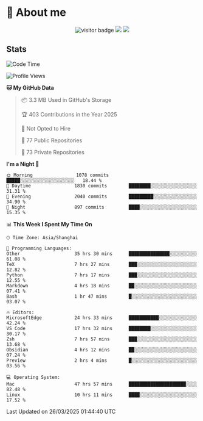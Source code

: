 <!-- ![](https://youpai.roccoshi.top/img/20200804214216.png) -->

# 🧐 About me
 
<p align="center">
<img src="https://visitor-badge.laobi.icu/badge?page_id=Lincest.Lincest&title=hits" alt="visitor badge"/>
<a href="mailto:imroccoshi@gmail.com"><img src="https://img.shields.io/badge/gmail-imroccoshi%40gmail.com-red"></a>
<a href="https://blog.roccoshi.top"><img src="https://img.shields.io/badge/blog-roccoshi-green"></a>
</p>

## Stats

<!--START_SECTION:waka-->
![Code Time](http://img.shields.io/badge/Code%20Time-2%2C357%20hrs%2035%20mins-blue)

![Profile Views](http://img.shields.io/badge/Profile%20Views-1-blue)

**🐱 My GitHub Data** 

> 📦 3.3 MB Used in GitHub's Storage 
 > 
> 🏆 403 Contributions in the Year 2025
 > 
> 🚫 Not Opted to Hire
 > 
> 📜 77 Public Repositories 
 > 
> 🔑 73 Private Repositories 
 > 
**I'm a Night 🦉** 

```text
🌞 Morning                1078 commits        █████░░░░░░░░░░░░░░░░░░░░   18.44 % 
🌆 Daytime                1830 commits        ████████░░░░░░░░░░░░░░░░░   31.31 % 
🌃 Evening                2040 commits        █████████░░░░░░░░░░░░░░░░   34.90 % 
🌙 Night                  897 commits         ████░░░░░░░░░░░░░░░░░░░░░   15.35 % 
```


📊 **This Week I Spent My Time On** 

```text
🕑︎ Time Zone: Asia/Shanghai

💬 Programming Languages: 
Other                    35 hrs 30 mins      ███████████████░░░░░░░░░░   61.08 % 
TeX                      7 hrs 27 mins       ███░░░░░░░░░░░░░░░░░░░░░░   12.82 % 
Python                   7 hrs 17 mins       ███░░░░░░░░░░░░░░░░░░░░░░   12.55 % 
Markdown                 4 hrs 18 mins       ██░░░░░░░░░░░░░░░░░░░░░░░   07.41 % 
Bash                     1 hr 47 mins        █░░░░░░░░░░░░░░░░░░░░░░░░   03.07 % 

🔥 Editors: 
MicrosoftEdge            24 hrs 33 mins      ███████████░░░░░░░░░░░░░░   42.24 % 
VS Code                  17 hrs 32 mins      ████████░░░░░░░░░░░░░░░░░   30.17 % 
Zsh                      7 hrs 57 mins       ███░░░░░░░░░░░░░░░░░░░░░░   13.68 % 
Obsidian                 4 hrs 12 mins       ██░░░░░░░░░░░░░░░░░░░░░░░   07.24 % 
Preview                  2 hrs 4 mins        █░░░░░░░░░░░░░░░░░░░░░░░░   03.56 % 

💻 Operating System: 
Mac                      47 hrs 57 mins      █████████████████████░░░░   82.48 % 
Linux                    10 hrs 11 mins      ████░░░░░░░░░░░░░░░░░░░░░   17.52 % 
```


 Last Updated on 26/03/2025 01:44:40 UTC
<!--END_SECTION:waka-->


